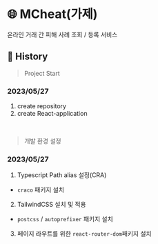 # 🌐 MCheat(가제)

온라인 거래 간 피해 사례 조회 / 등록 서비스

## 📝 History

> Project Start

### 2023/05/27

1. create repository
2. create React-application

<br>

> 개발 환경 설정

### 2023/05/27

1. Typescript Path alias 설정(CRA)

- `craco` 패키지 설치

2. TailwindCSS 설치 및 적용

- `postcss` / `autoprefixer` 패키지 설치

3. 페이지 라우트를 위한 `react-router-dom`패키지 설치
